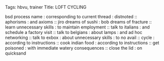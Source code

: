 Tags: hbvu, trainer
Title: LOFT CYCLING
  
bsd process name : corresponding to current thread : distnoted :: aphorisms : and axioms :: jiro dreams of sushi : bob dreams of fracture :: learn unnecessary skills : to maintain employment :: talk to italians : and schedule a factory visit :: talk to belgians : about lamps : and ad hoc networking :: talk to exbox : about unnecessary skills : to no avail :: cycle : according to instructions :: cook indian food : according to instructions :: get poisoned : with immediate watery consequences :: close the lid : on quicksand